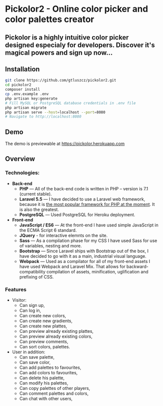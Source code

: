 # Pickolor2 - Online color picker and color palettes creator

## Pickolor is a highly intuitive color picker designed especialy for developers. Discover it's magical powers and sign up now...

## Installation
```bash
git clone https://github.com/gtluszcz/pickolor2.git
cd pickolor2
composer install
cp .env.example .env
php artisan key:generate
# Fill MySQL or PostgreSQL database credentials in .env file
php artisan migrate
php artisan serve --host=localhost --port=8080
# Navigate to http://localhost:8080
```

## Demo
The demo is previewable at https://pickolor.herokuapp.com

## Overview
### Technologies:
- **Back-end**
    - **PHP** — All of the back-end code is written in PHP – version is 7.1 (current stable).
    - **Laravel 5.5** — I have decided to use a Laravel web framework, because it is [the most popular framework for PHP at the moment](https://trends.google.com/trends/explore?q=Laravel,Symfony,CakePHP,Codeigniter,Yii). It is also the greatest.
    - **PostgreSQL** — Used PostgreSQL for Heroku deployment.
- **Front-end**
    - **JavaScript / ES6** — At the front-end I have used simple JavaScript in the ECMA Script 6 standard.
    - **JQuery** - for interactive elemnts on the site.
    - **Sass** — As a compilation phase for my CSS I have used Sass for use of variables, nesting and more.
    - **Bootstrap** — Since Laravel ships with Bootstrap out of the box, I have decided to go with it as a main, industrial visual language.
    - **Webpack** — Used as a compilator for all of my front-end assets I have used Webpack and Laravel Mix. That allows for backward-compatibility compilation of assets, minification, uglification and prefixing of CSS.

### Features
- Visitor:
    - Can sign up,
    - Can log in,
    - Can create new colors,
    - Can create new gradients,
    - Can create new plattes,
    - Can preview already existing plattes,
    - Can preview already existing colors,
    - Can preview comments,
    - Can sort colors, palettes.
- User in addition:
    - Can save palette,
    - Can save color,
    - Can add palettes to favourites,
    - Can add colors to favourites,
    - Can delete his palette,
    - Can modify his palettes,
    - Can copy palettes of other players,
    - Can comment palettes and colors,
    - Can chat with other users,
